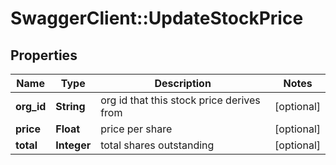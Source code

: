 # SwaggerClient::UpdateStockPrice

## Properties
Name | Type | Description | Notes
------------ | ------------- | ------------- | -------------
**org_id** | **String** | org id that this stock price derives from | [optional] 
**price** | **Float** | price per share | [optional] 
**total** | **Integer** | total shares outstanding | [optional] 


